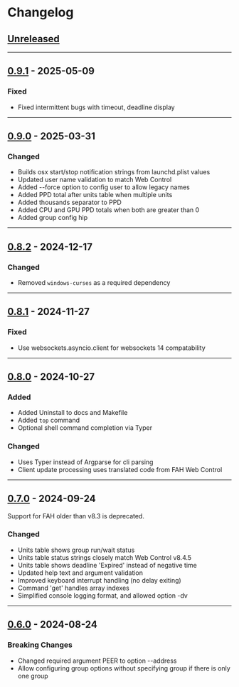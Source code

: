 # Changelog

## [Unreleased]

---

## [0.9.1] - 2025-05-09

### Fixed

- Fixed intermittent bugs with timeout, deadline display

---

## [0.9.0] - 2025-03-31

### Changed

- Builds osx start/stop notification strings from launchd.plist values
- Updated user name validation to match Web Control
- Added --force option to config user to allow legacy names
- Added PPD total after units table when multiple units
- Added thousands separator to PPD
- Added CPU and GPU PPD totals when both are greater than 0
- Added group config hip

---

## [0.8.2] - 2024-12-17

### Changed

- Removed `windows-curses` as a required dependency

---

## [0.8.1] - 2024-11-27

### Fixed

- Use websockets.asyncio.client for websockets 14 compatability

---

## [0.8.0] - 2024-10-27

### Added

- Added Uninstall to docs and Makefile
- Added `top` command
- Optional shell command completion via Typer

### Changed

- Uses Typer instead of Argparse for cli parsing
- Client update processing uses translated code from FAH Web Control

---

## [0.7.0] - 2024-09-24

Support for FAH older than v8.3 is deprecated.

### Changed

- Units table shows group run/wait status
- Units table status strings closely match Web Control v8.4.5
- Units table shows deadline 'Expired' instead of negative time
- Updated help text and argument validation
- Improved keyboard interrupt handling (no delay exiting)
- Command 'get' handles array indexes
- Simplified console logging format, and allowed option -dv

---

## [0.6.0] - 2024-08-24

### Breaking Changes

- Changed required argument PEER to option --address
- Allow configuring group options without specifying group if there is only one group


[unreleased]: https://github.com/kbernhagen/lufah/compare/0.9.1...HEAD
[0.9.1]: https://github.com/kbernhagen/lufah/compare/0.9.0...0.9.1
[0.9.0]: https://github.com/kbernhagen/lufah/compare/0.8.2...0.9.0
[0.8.2]: https://github.com/kbernhagen/lufah/compare/0.8.1...0.8.2
[0.8.1]: https://github.com/kbernhagen/lufah/compare/0.8.0...0.8.1
[0.8.0]: https://github.com/kbernhagen/lufah/compare/0.7.0...0.8.0
[0.7.0]: https://github.com/kbernhagen/lufah/compare/0.6.0...0.7.0
[0.6.0]: https://github.com/kbernhagen/lufah/compare/0.5.0...0.6.0
